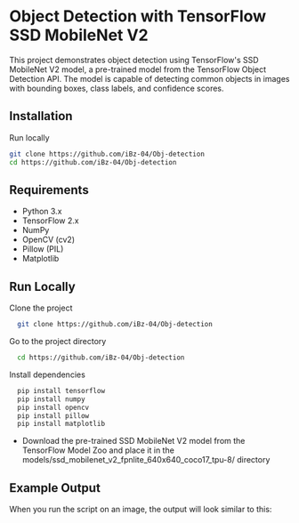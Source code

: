 
# Object Detection with TensorFlow SSD MobileNet V2

This project demonstrates object detection using TensorFlow's SSD MobileNet V2 model, a pre-trained model from the TensorFlow Object Detection API. The model is capable of detecting common objects in images with bounding boxes, class labels, and confidence scores.


## Installation

Run locally

```bash
git clone https://github.com/iBz-04/Obj-detection
cd https://github.com/iBz-04/Obj-detection
```
    
## Requirements

- Python 3.x
- TensorFlow 2.x
- NumPy
- OpenCV (cv2)
- Pillow (PIL)
- Matplotlib


## Run Locally

Clone the project

```bash
  git clone https://github.com/iBz-04/Obj-detection
```

Go to the project directory

```bash
  cd https://github.com/iBz-04/Obj-detection
```

Install dependencies

```bash
  pip install tensorflow 
  pip install numpy 
  pip install opencv
  pip install pillow 
  pip install matplotlib
```

* Download the pre-trained SSD MobileNet V2 model from the TensorFlow Model Zoo and place it in the models/ssd_mobilenet_v2_fpnlite_640x640_coco17_tpu-8/ directory



## Example Output
When you run the script on an image, the output will look similar to this:

